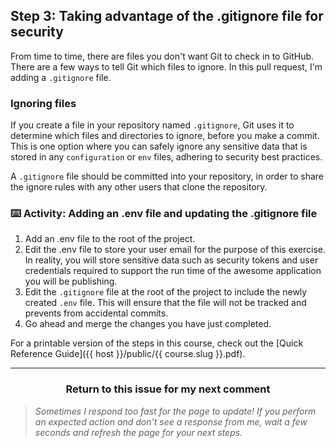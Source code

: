 ## Step 3: Taking advantage of the .gitignore file for security

From time to time, there are files you don't want Git to check in to GitHub. There are a few ways to tell Git which files to ignore.
In this pull request, I'm adding a `.gitignore` file.

### Ignoring files

If you create a file in your repository named `.gitignore`, Git uses it to determine which files and directories to ignore, before you make a commit. This is one option where you can safely ignore any sensitive data that is stored in any `configuration` or `env` files, adhering to security best practices.

A `.gitignore` file should be committed into your repository, in order to share the ignore rules with any other users that clone the repository.

### :keyboard: Activity: Adding an .env file and updating the .gitignore file

1. Add an .env file to the root of the project.
2. Edit the .env file to store your user email for the purpose of this exercise. In reality, you will store sensitive data such as security tokens and user credentials required to support the run time of the awesome application you will be publishing.
3. Edit the `.gitignore` file at the root of the project to include the newly created `.env` file. This will ensure that the file will not be tracked and prevents from accidental commits.
4. Go ahead and merge the changes you have just completed.

For a printable version of the steps in this course, check out the [Quick Reference Guide]({{ host }}/public/{{ course.slug }}.pdf).

<hr>
<h3 align="center">Return to this issue for my next comment</h3>

> _Sometimes I respond too fast for the page to update! If you perform an expected action and don't see a response from me, wait a few seconds and refresh the page for your next steps._
